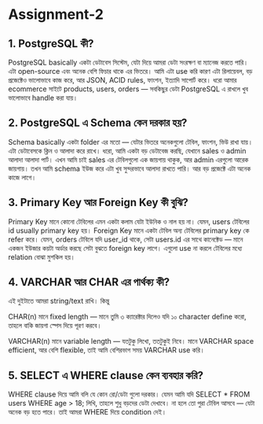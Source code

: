 # Assignment-2

## 1. PostgreSQL কী?

PostgreSQL basically একটা ডেটাবেস সিস্টেম, যেটা দিয়ে আমরা ডেটা সংরক্ষণ বা ম্যানেজ করতে পারি। এটা open-source এবং অনেক বেশি ফিচার থাকে এর ভিতরে।
আমি এটা use করি কারণ এটা রিলায়েবল, বড় প্রজেক্টেও ভালোভাবে কাজ করে, আর JSON, ACID rules, ফাংশন, ইত্যাদি সাপোর্ট করে।
ধরো আমার ecommerce সাইটে products, users, orders — সবকিছুর ডেটা PostgreSQL এ রাখলে খুব ভালোভাবে handle করা যায়।

## 2. PostgreSQL এ Schema কেন দরকার হয়?

Schema basically একটা folder এর মতো — যেটার ভিতরে অনেকগুলো টেবিল, ফাংশন, ভিউ রাখা যায়। এটা ডেটাবেসকে ক্লিন ও আলাদা করে রাখে।
ধরো, আমি একটা বড় ডেটাবেজ করছি, যেখানে sales ও admin আলাদা আলাদা পার্ট। এখন আমি চাই sales এর টেবিলগুলো এক জায়গায় থাকুক, আর admin এরগুলো আরেক জায়গায়। তখন আমি schema ইউজ করে এটা খুব সুন্দরভাবে আলাদা রাখতে পারি।
আর বড় প্রজেক্টে এটা অনেক কাজে লাগে।

## 3. Primary Key আর Foreign Key কী বুঝি?

Primary Key মানে কোনো টেবিলের এমন একটা কলাম যেটা ইউনিক ও নাল হয় না। যেমন, users টেবিলের id usually primary key হয়।
Foreign Key মানে একটা টেবিল অন্য টেবিলের primary key কে refer করে।
যেমন, orders টেবিলে যদি user_id থাকে, সেটা users.id এর সাথে কানেক্টেড — মানে একজন ইউজার কয়টা অর্ডার করছে সেটা বুঝতে foreign key লাগে।
এগুলো use না করলে টেবিলের মধ্যে relation বোঝা মুশকিল হয়।

## 4. VARCHAR আর CHAR এর পার্থক্য কী?

এই দুইটাতে আমরা string/text রাখি। কিন্তু

CHAR(n) মানে fixed length — মানে তুমি ৩ ক্যারেক্টার দিলেও যদি ১০ character define করো, তাহলে বাকি জায়গা স্পেস দিয়ে পূরণ করবে।

VARCHAR(n) মানে variable length — যতটুকু লিখো, ততটুকুই নিবে।
মানে VARCHAR space efficient, আর বেশি flexible, তাই আমি বেশিরভাগ সময় VARCHAR use করি।

## 5. SELECT এ WHERE clause কেন ব্যবহার করি?

WHERE clause দিয়ে আমি বলি যে কোন রো/ডেটা গুলো দরকার।
যেমন আমি যদি SELECT * FROM users WHERE age > 18; লিখি, তাহলে শুধু বড়দের ডেটা দেখাবে।
না হলে তো পুরা টেবিল আসবে — যেটা অনেক বড় হতে পারে। তাই আমরা WHERE দিয়ে condition দেই।
